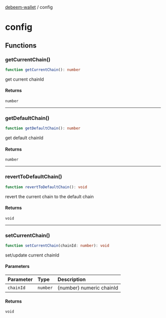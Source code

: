 [debeem-wallet](README.md) / config

# config

## Functions

### getCurrentChain()

```ts
function getCurrentChain(): number
```

get current chainId

#### Returns

`number`

***

### getDefaultChain()

```ts
function getDefaultChain(): number
```

get default chainId

#### Returns

`number`

***

### revertToDefaultChain()

```ts
function revertToDefaultChain(): void
```

revert the current chain to the default chain

#### Returns

`void`

***

### setCurrentChain()

```ts
function setCurrentChain(chainId: number): void
```

set/update current chainId

#### Parameters

| Parameter | Type | Description |
| :------ | :------ | :------ |
| `chainId` | `number` | {number} numeric chainId |

#### Returns

`void`

